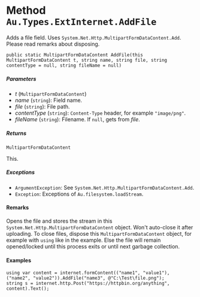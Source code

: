 # Method `Au.Types.ExtInternet.AddFile`

Adds a file field. Uses `System.Net.Http.MultipartFormDataContent.Add`. Please read remarks about disposing.

```
public static MultipartFormDataContent AddFile(this MultipartFormDataContent t, string name, string file, string contentType = null, string fileName = null)
```

##### Parameters

- *t*  (`MultipartFormDataContent`)
- *name*  (`string`):
    Field name.
- *file*  (`string`):
    File path.
- *contentType*  (`string`):
    `Content-Type` header, for example `"image/png"`.
- *fileName*  (`string`):
    Filename. If `null`, gets from *file*.

##### Returns

`MultipartFormDataContent`

This.

##### Exceptions

- `ArgumentException`:
    See `System.Net.Http.MultipartFormDataContent.Add`.
- `Exception`:
    Exceptions of `Au.filesystem.loadStream`.

#### Remarks

Opens the file and stores the stream in this `System.Net.Http.MultipartFormDataContent` object. Won't auto-close it after uploading. To close files, dispose this `MultipartFormDataContent` object, for example with `using` like in the example. Else the file will remain opened/locked until this process exits or until next garbage collection.

#### Examples

```
using var content = internet.formContent(("name1", "value1"), ("name2", "value2")).AddFile("name3", @"C:\Test\file.png");
string s = internet.http.Post("https://httpbin.org/anything", content).Text();
```